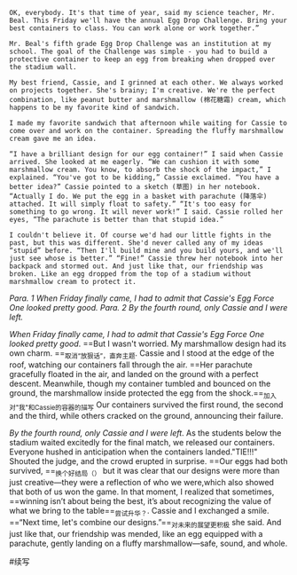 ```
OK, everybody. It's that time of year, said my science teacher, Mr. Beal. This Friday we'll have the annual Egg Drop Challenge. Bring your best containers to class. You can work alone or work together.”
 
Mr. Beal's fifth grade Egg Drop Challenge was an institution at my school. The goal of the Challenge was simple - you had to build a protective container to keep an egg from breaking when dropped over the stadium wall.
 
My best friend, Cassie, and I grinned at each other. We always worked on projects together. She's brainy; I'm creative. We're the perfect combination, like peanut butter and marshmallow (棉花糖霜) cream, which happens to be my favorite kind of sandwich.
 
I made my favorite sandwich that afternoon while waiting for Cassie to come over and work on the container. Spreading the fluffy marshmallow cream gave me an idea.
 
“I have a brilliant design for our egg container!” I said when Cassie arrived. She looked at me eagerly. “We can cushion it with some marshmallow cream. You know, to absorb the shock of the impact,” I explained. “You've got to be kidding,” Cassie exclaimed. “You have a better idea?” Cassie pointed to a sketch (草图) in her notebook. “Actually I do. We put the egg in a basket with parachute (降落伞) attached. It will simply float to safety.” “It's too easy for something to go wrong. It will never work!” I said. Cassie rolled her eyes, “The parachute is better than that stupid idea.”
 
I couldn't believe it. Of course we'd had our little fights in the past, but this was different. She'd never called any of my ideas “stupid” before. “Then I'll build mine and you build yours, and we'll just see whose is better.” “Fine!” Cassie threw her notebook into her backpack and stormed out. And just like that, our friendship was broken. Like an egg dropped from the top of a stadium without marshmallow cream to protect it.
```
*Para. 1 When Friday finally came, I had to admit that Cassie's Egg Force One looked pretty good.*
*Para. 2 By the fourth round, only Cassie and I were left.*


*When Friday finally came, I had to admit that Cassie's Egg Force One looked pretty good*. ==But I wasn't worried. My marshmallow design had its own charm. ==<sub>取消“放狠话”，直奔主题</sub>. Cassie and I stood at the edge of the roof, watching our containers fall through the air. ==Her parachute gracefully floated in the air, and landed on the ground with a perfect descent. Meanwhile, though my container tumbled and bounced on the ground, the marshmallow inside protected the egg from the shock.==<sub>加入对"我"和Cassie的容器的描写</sub> Our containers survived the first round, the second and the third, while others cracked on the ground, announcing their failure.
 
*By the fourth round, only Cassie and I were left*. As the students below the stadium waited excitedly for the final match, we released our containers. Everyone hushed in anticipation when the containers landed."TIE!!!" Shouted the judge, and the crowd erupted in surprise. ==Our eggs had both survived, ==<sub>换个好结局（）</sub> but it was clear that our designs were more than just creative—they were a reflection of who we were,which also showed that both of us won the game. In that moment, I realized that sometimes, ==winning isn’t about being the best, it’s about recognizing the value of what we bring to the table==<sub>尝试升华？</sub>. Cassie and I exchanged a smile. ==“Next time, let's combine our designs.”==<sub>对未来的展望更积极</sub> she said. And just like that, our friendship was mended, like an egg equipped with a parachute, gently landing on a fluffy marshmallow—safe, sound, and whole.

#续写